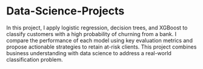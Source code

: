 # Data-Science-Projects
In this project, I apply logistic regression, decision trees, and XGBoost to classify customers with a high probability of churning from a bank. I compare the performance of each model using key evaluation metrics and propose actionable strategies to retain at-risk clients. This project combines business understanding with data science to address a real-world classification problem.
